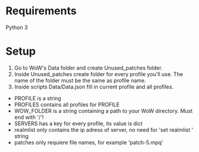 #   Requirements
Python 3

#   Setup
1. Go to WoW's Data folder and create Unused_patches folder.
2. Inside Unused_patches create folder for every profile you'll use. The name of the folder must be the same as profile name.
3. Inside scripts Data/Data.json fill in current profile and all profiles.
- PROFILE is a string
- PROFILES contains all profiles for PROFILE
- WOW_FOLDER is a string containing a path to your WoW directory. Must end with '/'!
- SERVERS has a key for every profile, its value is dict
- realmlist only contains the ip adress of server, no need for 'set realmlist ' string
- patches only requiere file names, for example 'patch-5.mpq'
